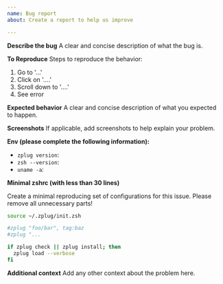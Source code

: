 ```yaml
---
name: Bug report
about: Create a report to help us improve

---
```


<!--
**Before Submitting**

Please read this instructions carefully!

1. If it is not reported according to this issue template, it may be closed unconditionally
2. In accordance with "Issue Type", you should uncomment below "EDITING AREA" corresponding the part
3. You checked the [FAQ](https://github.com/NemesisRE/zplug/wiki/FAQ) for common problems.
4. Check your [requirements](https://github.com/NemesisRE/zplug/wiki/FAQ#what-are-the-requirements) are satisfied.
-->

**Describe the bug**
A clear and concise description of what the bug is.

**To Reproduce**
Steps to reproduce the behavior:
1. Go to '...'
2. Click on '....'
3. Scroll down to '....'
4. See error

**Expected behavior**
A clear and concise description of what you expected to happen.

**Screenshots**
If applicable, add screenshots to help explain your problem.

**Env (please complete the following information):**
 - `zplug version`:
 - `zsh --version`:
 - `uname -a`:

**Minimal zshrc (with less than 30 lines)**

Create a minimal reproducing set of configurations for this issue. Please remove all unnecessary parts!

```zsh
source ~/.zplug/init.zsh

#zplug "foo/bar", tag:baz
#zplug "...

if zplug check || zplug install; then
  zplug load --verbose
fi
```

**Additional context**
Add any other context about the problem here.
